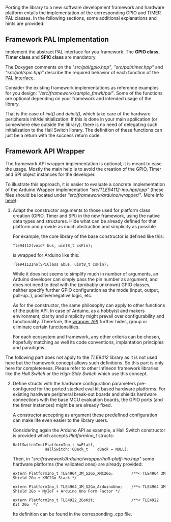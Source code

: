
Porting the library to a new software development framework and hardware platform entails the implementation of the corresponding GPIO and TIMER PAL classes. 
In the following sections, some additional explanations and hints are provided:

## Framework PAL Implementation

Implement the abstract PAL interface for you framework. The **GPIO class**, **Timer class** and **SPIC class** are mandatory.

The Doxygen comments on the *"src/pal/gpio.hpp"*, *"src/pal/timer.hpp"* and *"src/pal/spic.hpp"* describe the required behavior of each function of the [PAL Interface](PAL-Interface). 

Consider the existing framework implementations as reference examples for you design: *"/src/framework/sample_fmwk/pal"*. Some of the functions are optional depending on your framework and intended usage of the library. 

That is the case of *init()* and *deinit()*, which take care of the hardware peripherals init/deinitialization. If this is done in your main application (or somewhere else outside the library), there is no need of delegating such initialization to the Hall Switch library. The definition of these functions can just be a return with the success return code.

## Framework API Wrapper

The framework API wrapper implementation is optional, it is meant to ease the usage. Mostly the main help is to avoid the creation of the GPIO, Timer and SPI object instances for the developer. 

To illustrate this approach, it is easier to evaluate a concrete implementation of the Arduino Wrapper implementation *"src/TLE94112-ino.hpp/cpp"* (these files should be located under *"src/framework/arduino/wrapper/"*. More info [here](Source-Tree-Structure#warning-exceptions)):

1. Adapt the constructor arguments to those used for platform class creation (GPIO, Timer and SPI) in the new framework, using the native data types and structures. Hide what can be already defined for that platform and provide as much abstraction and simplicity as possible.

    For example, the core library of the base constructor is defined like this:

    ```
    Tle94112(void* bus, uint8_t csPin);
    ```

    is wrapped for Arduino like this:

    ```
    Tle94112Ino(SPIClass &bus, uint8_t csPin);
    ```

    While it does not seems to simplify much in number of arguments, an Arduino developer can simply pass the pin number as argument, and does not need to deal with the (probably unknown) GPIO classes, neither specify further GPIO configuration as the mode (input, output, pull-up..), positive/negative logic, etc. 

    As for the constructor, the same philosophy can apply to other functions of the public API. In case of Arduino, as a hobbyist and makers environment, clarity and simplicity might prevail over configurability and functionality. Therefore, the [wrapper API](Arduino-API) further hides, group or eliminate certain functionalities. 
     
    For each ecosystem and framework, any other criteria can be chosen, hopefully matching as well its code conventions, implantation principles and paradigms.  

The following part does not apply to the *TLE9412* library as it is not used here but the framework concept allows
such definitions. So this part is only here for completeness. Please refer to other Infineon framework libraries like the *Hall Switch*
or the *High-Side Switch* which use this concept.

2. Define structs with the hardware configuration parameters pre-configured for the ported stacked eval kit based hardware platforms. 
For existing hardware peripheral break-out boards and shields hardware connections with the base MCU evaluation boards, the GPIO ports (and the timer instances) might be are already fixed.

    A constructor accepting as argument these predefined configuration can make life even easier to the library users.

    Considering again the Arduino API as example, a Hall Switch constructor is provided which accepts *PlatformIno_t* structs:

    ```
    HallSwitchIno(PlatformIno_t hwPlatf,
                  HallSwitch::CBack_t    cBack = NULL);
    ``` 
    Then, in *"src/frawework/Arduino/wrapper/hall-platf-ino.hpp"* some hardware platforms (the validated ones) are already provided:

    ```
    extern PlatformIno_t TLE4964_3M_S2Go_XMC2Go;        /**< TLE4964 3M Shield 2Go + XMC2Go Stack */

    extern PlatformIno_t TLE4964_3M_S2Go_ArduinoUno;    /**< TLE4964 3M Shield 2Go + MyIoT + Arduino Uno Form Factor */

    extern PlatformIno_t TLE4922_2GoKit;                /**< TLE4922 Kit 2Go  */
    ```
    Its definition can be found in the corresponding .cpp file.
